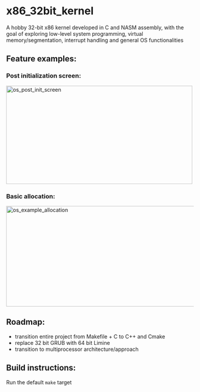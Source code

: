 # x86_32bit_kernel

A hobby 32-bit x86 kernel developed in C and NASM assembly, with the goal of exploring low-level system programming, virtual memory/segmentation, interrupt handling and general OS functionalities

## Feature examples: 

### Post initialization screen:

<img width="500" height="264" alt="os_post_init_screen" src="https://github.com/user-attachments/assets/f5ce37cb-a192-4285-a25b-7c9ee76bd2da" />

### Basic allocation:

<img width="668" height="270" alt="os_example_allocation" src="https://github.com/user-attachments/assets/5d4c6eed-0a17-4266-8775-23b10bc9769d" />

## Roadmap:

- transition entire project from Makefile + C to C++ and Cmake
- replace 32 bit GRUB with 64 bit Limine
- transition to multiprocessor architecture/approach  

## Build instructions:

Run the default `make` target
